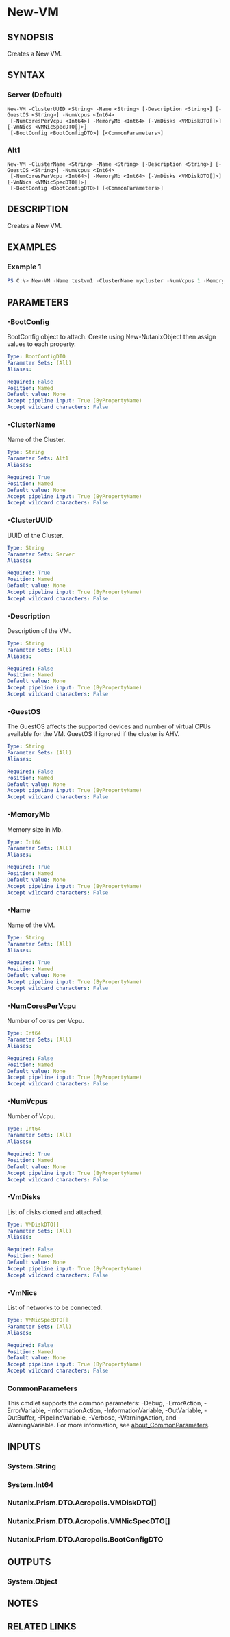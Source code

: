 ﻿---
external help file: Nutanix.Prism.PS.Cmds.dll-Help.xml
Module Name: Nutanix.Prism.PS.Cmds
online version:
schema: 2.0.0
---

# New-VM

## SYNOPSIS
Creates a New VM.

## SYNTAX

### Server (Default)
```
New-VM -ClusterUUID <String> -Name <String> [-Description <String>] [-GuestOS <String>] -NumVcpus <Int64>
 [-NumCoresPerVcpu <Int64>] -MemoryMb <Int64> [-VmDisks <VMDiskDTO[]>] [-VmNics <VMNicSpecDTO[]>]
 [-BootConfig <BootConfigDTO>] [<CommonParameters>]
```

### Alt1
```
New-VM -ClusterName <String> -Name <String> [-Description <String>] [-GuestOS <String>] -NumVcpus <Int64>
 [-NumCoresPerVcpu <Int64>] -MemoryMb <Int64> [-VmDisks <VMDiskDTO[]>] [-VmNics <VMNicSpecDTO[]>]
 [-BootConfig <BootConfigDTO>] [<CommonParameters>]
```

## DESCRIPTION
Creates a New VM.

## EXAMPLES

### Example 1
```powershell
PS C:\> New-VM -Name testvm1 -ClusterName mycluster -NumVcpus 1 -MemoryMb 500 | Wait-Task
```

## PARAMETERS

### -BootConfig
BootConfig object to attach. Create using New-NutanixObject then assign values to each property.

```yaml
Type: BootConfigDTO
Parameter Sets: (All)
Aliases:

Required: False
Position: Named
Default value: None
Accept pipeline input: True (ByPropertyName)
Accept wildcard characters: False
```

### -ClusterName
Name of the Cluster.

```yaml
Type: String
Parameter Sets: Alt1
Aliases:

Required: True
Position: Named
Default value: None
Accept pipeline input: True (ByPropertyName)
Accept wildcard characters: False
```

### -ClusterUUID
UUID of the Cluster.

```yaml
Type: String
Parameter Sets: Server
Aliases:

Required: True
Position: Named
Default value: None
Accept pipeline input: True (ByPropertyName)
Accept wildcard characters: False
```

### -Description
Description of the VM.

```yaml
Type: String
Parameter Sets: (All)
Aliases:

Required: False
Position: Named
Default value: None
Accept pipeline input: True (ByPropertyName)
Accept wildcard characters: False
```

### -GuestOS
The GuestOS affects the supported devices and number of virtual CPUs available for the VM. GuestOS if ignored if the cluster is AHV.

```yaml
Type: String
Parameter Sets: (All)
Aliases:

Required: False
Position: Named
Default value: None
Accept pipeline input: True (ByPropertyName)
Accept wildcard characters: False
```

### -MemoryMb
Memory size in Mb.

```yaml
Type: Int64
Parameter Sets: (All)
Aliases:

Required: True
Position: Named
Default value: None
Accept pipeline input: True (ByPropertyName)
Accept wildcard characters: False
```

### -Name
Name of the VM.

```yaml
Type: String
Parameter Sets: (All)
Aliases:

Required: True
Position: Named
Default value: None
Accept pipeline input: True (ByPropertyName)
Accept wildcard characters: False
```

### -NumCoresPerVcpu
Number of cores per Vcpu.

```yaml
Type: Int64
Parameter Sets: (All)
Aliases:

Required: False
Position: Named
Default value: None
Accept pipeline input: True (ByPropertyName)
Accept wildcard characters: False
```

### -NumVcpus
Number of Vcpu.

```yaml
Type: Int64
Parameter Sets: (All)
Aliases:

Required: True
Position: Named
Default value: None
Accept pipeline input: True (ByPropertyName)
Accept wildcard characters: False
```

### -VmDisks
List of disks cloned and attached.

```yaml
Type: VMDiskDTO[]
Parameter Sets: (All)
Aliases:

Required: False
Position: Named
Default value: None
Accept pipeline input: True (ByPropertyName)
Accept wildcard characters: False
```

### -VmNics
List of networks to be connected.

```yaml
Type: VMNicSpecDTO[]
Parameter Sets: (All)
Aliases:

Required: False
Position: Named
Default value: None
Accept pipeline input: True (ByPropertyName)
Accept wildcard characters: False
```

### CommonParameters
This cmdlet supports the common parameters: -Debug, -ErrorAction, -ErrorVariable, -InformationAction, -InformationVariable, -OutVariable, -OutBuffer, -PipelineVariable, -Verbose, -WarningAction, and -WarningVariable. For more information, see [about_CommonParameters](http://go.microsoft.com/fwlink/?LinkID=113216).

## INPUTS

### System.String
### System.Int64
### Nutanix.Prism.DTO.Acropolis.VMDiskDTO[]
### Nutanix.Prism.DTO.Acropolis.VMNicSpecDTO[]
### Nutanix.Prism.DTO.Acropolis.BootConfigDTO
## OUTPUTS

### System.Object
## NOTES

## RELATED LINKS
